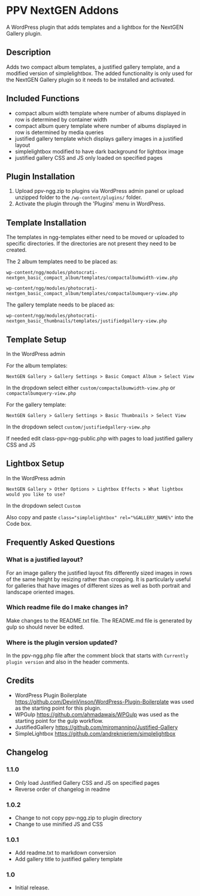 # PPV NextGEN Addons #

A WordPress plugin that adds templates and a lightbox for the NextGEN Gallery plugin.

## Description ##

Adds two compact album templates, a justified gallery template, and a modified version of simplelightbox. The added functionality is only used for the NextGEN Gallery plugin so it needs to be installed and activated.

##  Included Functions ##

* compact album width template where number of albums displayed in row is determined by container width
* compact album query template where number of albums displayed in row is determined by media queries
* justified gallery template which displays gallery images in a justified layout 
* simplelightbox modified to have dark background for lightbox image
* justified gallery CSS and JS only loaded on specified pages

## Plugin Installation ##

1. Upload ppv-ngg.zip to plugins via WordPress admin panel or upload unzipped folder to the `/wp-content/plugins/` folder.
2. Activate the plugin through the 'Plugins' menu in WordPress.

## Template Installation ##

The templates in ngg-templates either need to be moved or uploaded to specific directories. If the directories are not present they need to be created.

The 2 album templates need to be placed as:

`wp-content/ngg/modules/photocrati-nextgen_basic_compact_album/templates/compactalbumwidth-view.php`

`wp-content/ngg/modules/photocrati-nextgen_basic_compact_album/templates/compactalbumquery-view.php`

The gallery template needs to be placed as:

`wp-content/ngg/modules/photocrati-nextgen_basic_thumbnails/templates/justifiedgallery-view.php`

## Template Setup ##

In the WordPress admin

For the album templates:

`NextGEN Gallery > Gallery Settings > Basic Compact Album > Select View`

In the dropdown select either `custom/compactalbumwidth-view.php` or `compactalbumquery-view.php`

For the gallery template:

`NextGEN Gallery > Gallery Settings > Basic Thumbnails > Select View`

In the dropdown select `custom/justifiedgallery-view.php`

If needed edit class-ppv-ngg-public.php with pages to load justified gallery CSS and JS

## Lightbox Setup ##

In the WordPress admin

`NextGEN Gallery > Other Options > Lightbox Effects > What lightbox would you like to use?`

In the dropdown select `Custom`

Also copy and paste `class="simplelightbox" rel="%GALLERY_NAME%"` into the Code box.

## Frequently Asked Questions ##

### What is a justified layout? ###

For an image gallery the justified layout fits differently sized images in rows of the same height by resizing rather than cropping. It is particularly useful for galleries that have images of different sizes as well as both portrait and landscape oriented images.

### Which readme file do I make changes in? ###

Make changes to the README.txt file. The README.md file is generated by gulp so should never be edited.

### Where is the plugin version updated? ###

In the ppv-ngg.php file after the comment block that starts with `Currently plugin version` and also in the header comments.

## Credits ##

* WordPress Plugin Boilerplate https://github.com/DevinVinson/WordPress-Plugin-Boilerplate was used as the starting point for this plugin.
* WPGulp https://github.com/ahmadawais/WPGulp was used as the starting point for the gulp workflow.
* JustifiedGallery https://github.com/miromannino/Justified-Gallery
* SimpleLightbox https://github.com/andreknieriem/simplelightbox

## Changelog ##

### 1.1.0 ###
* Only load Justified Gallery CSS and JS on specified pages
* Reverse order of changelog in readme

### 1.0.2 ###
* Change to not copy ppv-ngg.zip to plugin directory
* Change to use minified JS and CSS

### 1.0.1 ###
* Add readme.txt to markdown conversion
* Add gallery title to justified gallery template

### 1.0 ###
* Initial release.
